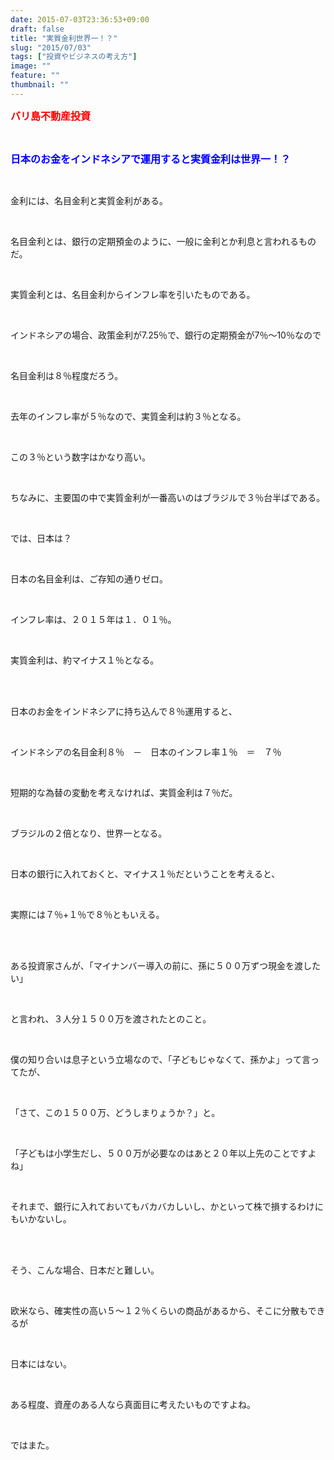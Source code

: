 ```yaml
---
date: 2015-07-03T23:36:53+09:00
draft: false
title: "実質金利世界一！？"
slug: "2015/07/03"
tags: ["投資やビジネスの考え方"]
image: ""
feature: ""
thumbnail: ""
---
```

<p><font color="#ff0000" size="3"><strong>バリ島不動産投資</strong></font></p><br/><p><font color="#0000ff" size="3"><strong>日本のお金をインドネシアで運用すると実質金利は世界一！？</strong></font></p><br/><p>金利には、名目金利と実質金利がある。</p><br/><p>名目金利とは、銀行の定期預金のように、一般に金利とか利息と言われるものだ。</p><br/><p>実質金利とは、名目金利からインフレ率を引いたものである。</p><br/><p>インドネシアの場合、政策金利が7.25％で、銀行の定期預金が7％～10％なので</p><br/><p>名目金利は８％程度だろう。</p><br/><p>去年のインフレ率が５％なので、実質金利は約３％となる。</p><br/><p>この３％という数字はかなり高い。</p><br/><p>ちなみに、主要国の中で実質金利が一番高いのはブラジルで３％台半ばである。</p><br/><p>では、日本は？</p><br/><p>日本の名目金利は、ご存知の通りゼロ。</p><br/><p>インフレ率は、２０１５年は１．０１％。</p><br/><p>実質金利は、約マイナス１％となる。</p><br/><br/><p>日本のお金をインドネシアに持ち込んで８％運用すると、</p><br/><p>インドネシアの名目金利８％　－　日本のインフレ率１％　＝　７％</p><br/><p>短期的な為替の変動を考えなければ、実質金利は７％だ。</p><br/><p>ブラジルの２倍となり、世界一となる。</p><br/><p>日本の銀行に入れておくと、マイナス１％だということを考えると、</p><br/><p>実際には７％+１％で８％ともいえる。</p><br/><br/><p>ある投資家さんが、「マイナンバー導入の前に、孫に５００万ずつ現金を渡したい」</p><br/><p>と言われ、３人分１５００万を渡されたとのこと。</p><br/><p>僕の知り合いは息子という立場なので、「子どもじゃなくて、孫かよ」って言ってたが、</p><br/><p>「さて、この１５００万、どうしまりょうか？」と。</p><br/><p>「子どもは小学生だし、５００万が必要なのはあと２０年以上先のことですよね」</p><br/><p>それまで、銀行に入れておいてもバカバカしいし、かといって株で損するわけにもいかないし。</p><br/><br/><p>そう、こんな場合、日本だと難しい。</p><br/><p>欧米なら、確実性の高い５～１２％くらいの商品があるから、そこに分散もできるが</p><br/><p>日本にはない。</p><br/><p>ある程度、資産のある人なら真面目に考えたいものですよね。</p><br/><p>ではまた。</p><br/><br/><br/><br/><br/><br/><br/><br/>

